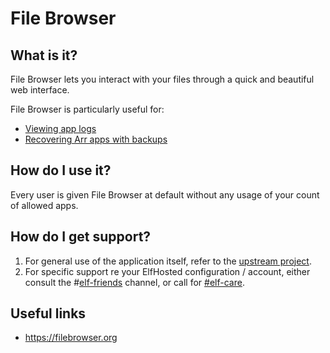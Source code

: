 # File Browser

## What is it?

File Browser lets you interact with your files through a quick and beautiful web interface.

File Browser is particularly useful for:

* [Viewing app logs](/Reference/Viewing_app_logs)
* [Recovering Arr apps with backups](/Reference/Recovering_Arr_apps_with_backups)

## How do I use it?

Every user is given File Browser at default without any usage of your count of allowed apps. 

## How do I get support?

1. For general use of the application itself, refer to the [upstream project](https://filebrowser.org).
2. For specific support re your ElfHosted configuration / account, either consult the #[elf-friends](https://discord.com/channels/396055506072109067/1118645576884572303) channel, or call for [#elf-care](https://discord.com/channels/396055506072109067/1119478614287712337).

## Useful links

* https://filebrowser.org